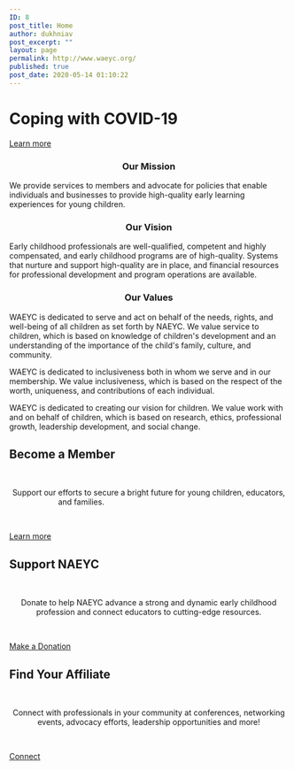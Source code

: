 ```yaml
---
ID: 8
post_title: Home
author: dukhniav
post_excerpt: ""
layout: page
permalink: http://www.waeyc.org/
published: true
post_date: 2020-05-14 01:10:22
---
```

<h1>Coping with COVID-19</h1>		
			<a href="http://www.waeyc.org/covid-19/" role="button">
						Learn more
					</a>
		<h3 style="text-align: center;">Our Mission</h3><p>We provide services to members and advocate for policies that enable individuals and businesses to provide high-quality early learning experiences for young children.</p><h3 style="text-align: center;">Our Vision</h3><p>Early childhood professionals are well-qualified, competent and highly compensated, and early childhood programs are of high-quality. Systems that nurture and support high-quality are in place, and financial resources for professional development and program operations are available.</p><h3 style="text-align: center;">Our Values</h3><p>WAEYC is dedicated to serve and act on behalf of the needs, rights, and well-being of all children as set forth by NAEYC. We value service to children, which is based on knowledge of children's development and an understanding of the importance of the child's family, culture, and community.</p><p>WAEYC is dedicated to inclusiveness both in whom we serve and in our membership. We value inclusiveness, which is based on the respect of the worth, uniqueness, and contributions of each individual.</p><p>WAEYC is dedicated to creating our vision for children. We value work with and on behalf of children, which is based on research, ethics, professional growth, leadership development, and social change.</p>		
			<h2>Become a Member</h2>		
		<p> </p><p style="text-align: center;">Support our efforts to secure a bright future for young children, educators, and families.                                                              </p><p> </p>		
            <a href="/about-us/membership/" data-text="Go!">
                    Learn more
            </a>
			<h2>Support NAEYC
</h2>		
		<p> </p><p style="text-align: center;">Donate to help NAEYC advance a strong and dynamic early childhood profession and connect educators to cutting-edge resources.</p><p> </p>		
            <a href="https://www.naeyc.org/about-us/donate" data-text="Go!">
                    Make a Donation
            </a>
			<h2>Find Your Affiliate
</h2>		
		<p> </p><p style="text-align: center;">Connect with professionals in your community at conferences, networking events, advocacy efforts, leadership opportunities and more!</p><p> </p>		
            <a href="/chapters/" data-text="Go!">
                    Connect
            </a>